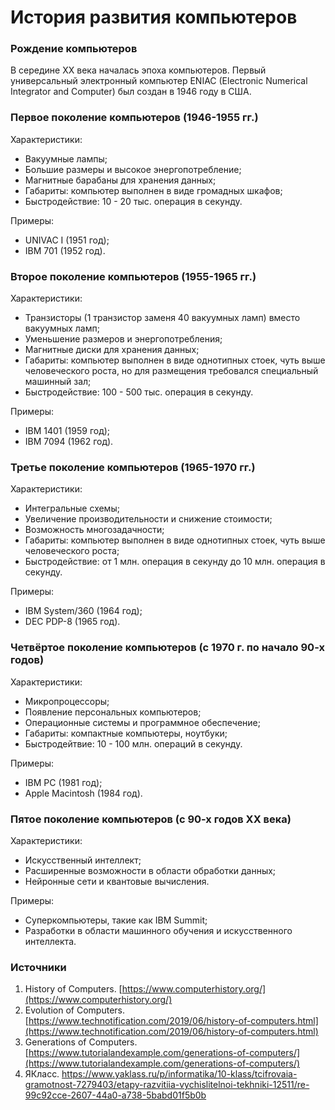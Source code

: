 # История развития компьютеров

### Рождение компьютеров

В середине XX века началась эпоха компьютеров. Первый универсальный электронный компьютер ENIAC (Electronic Numerical Integrator and Computer) был создан в 1946 году в США.

### Первое поколение компьютеров (1946-1955 гг.)

 Характеристики:
   - Вакуумные лампы;
   - Большие размеры и высокое энергопотребление;
   - Магнитные барабаны для хранения данных;
   - Габариты: компьютер выполнен в виде громадных шкафов;
   - Быстродействие: 10 - 20 тыс. операция в секунду.

 Примеры:
   - UNIVAC I (1951 год);
   - IBM 701 (1952 год).

### Второе поколение компьютеров (1955-1965 гг.)

 Характеристики:
   - Транзисторы (1 транзистор заменя 40 вакуумных ламп) вместо вакуумных ламп;
   - Уменьшение размеров и энергопотребления;
   - Магнитные диски для хранения данных;
   - Габариты: компьютер выполнен в виде однотипных стоек, чуть выше человеческого роста, но для размещения требовался специальный машинный зал;
   - Быстродействие: 100 - 500 тыс. операция в секунду.

 Примеры:
   - IBM 1401 (1959 год);
   - IBM 7094 (1962 год).

### Третье поколение компьютеров (1965-1970 гг.)

 Характеристики:
   - Интегральные схемы;
   - Увеличение производительности и снижение стоимости;
   - Возможность многозадачности;
   - Габариты: компьютер выполнен в виде однотипных стоек, чуть выше человеческого роста;
   - Быстродействие: от 1 млн. операция в секунду до 10 млн. операция в секунду.

 Примеры:
   - IBM System/360 (1964 год);
   - DEC PDP-8 (1965 год).

### Четвёртое поколение компьютеров (с 1970 г. по начало 90-х годов)

 Характеристики:
   - Микропроцессоры;
   - Появление персональных компьютеров;
   - Операционные системы и программное обеспечение;
   - Габариты: компактные компьютеры, ноутбуки;
   - Быстродейтвие: 10 - 100 млн. операций в секунду.

 Примеры:
   - IBM PC (1981 год);
   - Apple Macintosh (1984 год).

### Пятое поколение компьютеров (с 90-х годов XX века)

 Характеристики:
   - Искусственный интеллект;
   - Расширенные возможности в области обработки данных;
   - Нейронные сети и квантовые вычисления.

 Примеры:
   - Суперкомпьютеры, такие как IBM Summit;
   - Разработки в области машинного обучения и искусственного интеллекта.

### Источники

1. History of Computers. [https://www.computerhistory.org/](https://www.computerhistory.org/)
2. Evolution of Computers. [https://www.technotification.com/2019/06/history-of-computers.html](https://www.technotification.com/2019/06/history-of-computers.html)
3. Generations of Computers. [https://www.tutorialandexample.com/generations-of-computers/](https://www.tutorialandexample.com/generations-of-computers/)
4. ЯКласс. https://www.yaklass.ru/p/informatika/10-klass/tcifrovaia-gramotnost-7279403/etapy-razvitiia-vychislitelnoi-tekhniki-12511/re-99c92cce-2607-44a0-a738-5babd01f5b0b
